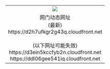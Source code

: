 ﻿<table>
  <tr></tr>
  <tr><td colspan=2 align=center><img src="https://d2h7ufkgr2g43q.cloudfront.net/Up/oGate.jpg" /></td></tr>
  <tr><td colspan=2 align=center>网门动态网址<br/>(最新)
<br>https://d2h7ufkgr2g43q.cloudfront.net
<br/><br/>(以下网址可能失效)
<br>https://d3ein5kccfyb2n.cloudfront.net
<br>https://ddl06gee541iq.cloudfront.net
    </td>
  </tr>
</table>
